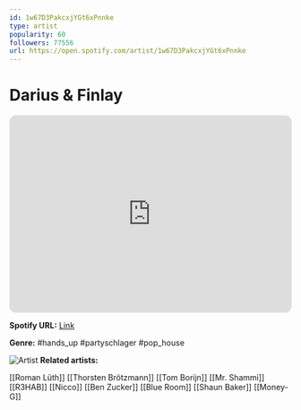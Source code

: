 ```yaml
---
id: 1w67D3PakcxjYGt6xPnnke
type: artist
popularity: 60
followers: 77556
url: https://open.spotify.com/artist/1w67D3PakcxjYGt6xPnnke
---
```

# Darius & Finlay

<iframe style="border-radius:12px" src="https://open.spotify.com/embed/artist/1w67D3PakcxjYGt6xPnnke" width="100%" height="352" frameBorder="0" allowfullscreen="" allow="autoplay; clipboard-write; encrypted-media; fullscreen; picture-in-picture" loading="lazy"></iframe>

**Spotify URL:** [Link](https://open.spotify.com/artist/1w67D3PakcxjYGt6xPnnke)

**Genre:**  #hands_up #partyschlager #pop_house

![Artist](https://i.scdn.co/image/ab6761610000e5ebe5d5af05b45df4e07fce6981)
**Related artists:**

[[Roman Lüth]]
[[Thorsten Brötzmann]]
[[Tom Borijn]]
[[Mr. Shammi]]
[[R3HAB]]
[[Nicco]]
[[Ben Zucker]]
[[Blue Room]]
[[Shaun Baker]]
[[Money-G]]
